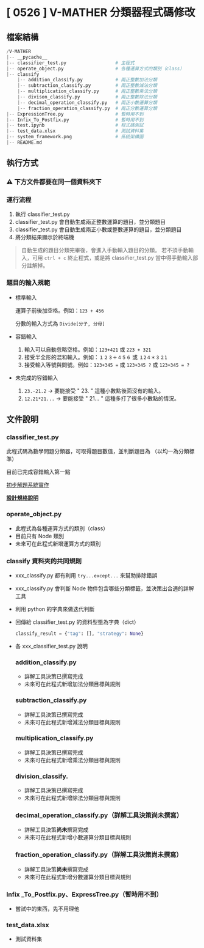 # [ 0526 ] V-MATHER 分類器程式碼修改 

## 檔案結構

```python
/V-MATHER
|-- __pycache__
|-- classifier_test.py                  # 主程式
|-- operate_object.py                   # 各種運算方式的類別（class）
|-- classify
    |-- addition_classify.py            # 兩正整數加法分類
    |-- subtraction_classify.py         # 兩正整數減法分類
    |-- multiplication_classify.py      # 兩正整數乘法分類
    |-- divison_classify.py             # 兩正整數除法分類
    |-- decimal_operation_classify.py   # 兩正小數運算分類
    |-- fraction_operation_classify.py  # 兩正分數運算分類
|-- ExpressionTree.py                   # 暫時用不到
|-- Infix_To_Postfix.py                 # 暫時用不到
|-- test.ipynb                          # 程式碼測試
|-- test_data.xlsx                      # 測試資料集
|-- system_framework.png                # 系統架構圖
|-- README.md
```

## 執行方式

### ⚠️ 下方文件都要在同一個資料夾下

### 運行流程

1. 執行 classifier_test.py
2. classifier_test.py 會自動生成兩正整數運算的題目，並分類題目
3. classifier_test.py 會自動生成兩正小數或整數運算的題目，並分類題目
4. 將分類結果顯示於終端機

> 自動生成的題目分類完畢後，會進入手動輸入題目的分類。
若不須手動輸入，可用 `ctrl + c` 終止程式，或是將 classifier_test.py 當中得手動輸入部分註解掉。
> 

### 題目的輸入規範

- 標準輸入
    
    運算子前後加空格。例如：`123 + 456`
    
    分數的輸入方式為 `Divide[分子, 分母]`
    
- 容錯輸入
    1. 輸入可以自動忽略空格。例如：`123+421` 或 `223 + 321`
    2. 接受半全形的混和輸入。例如：`１２３＋４５６` 或 `１2４＊３２1`
    3. 接受輸入等號與問號。例如：`123+345 =` 或 `123+345 ?` 或 `123+345 = ?`
- 未完成的容錯輸入
    1. `23.-21.2` -> 要能接受 " 23. " 這種小數點後面沒有的輸入。
    2. `12.21*21...` -> 要能接受 " 21... " 這種多打了很多小數點的情況。

## 文件說明

### classifier_test.py

此程式碼為數學問題分類器，可取得題目數值，並判斷題目為 （以均一為分類標準）

目前已完成容錯輸入第一點

[初步解題系統實作](https://www.notion.so/d223efd1e1a147539717ebe78733c0c4)

[**設計規格說明**](https://www.notion.so/e0a8d6ae9cb045efac440a6e36bd89d6)

### operate_object.py

- 此程式為各種運算方式的類別（class）
- 目前只有 Node 類別
- 未來可在此程式新增運算方式的類別

### classify 資料夾的共同規則

- xxx_classify.py 都有利用 `try...except...` 來幫助排除錯誤
- xxx_classify.py 會判斷 Node 物件包含哪些分類標籤，並決策出合適的詳解工具
- 利用 python 的字典來做迭代判斷
- 回傳給 classifier_test.py 的資料型態為字典（dict）
    
    ```python
    classify_result = {"tag": [], "strategy": None}
    ```
    
- 各 xxx_classifier_test.py 說明
    
    ### addition_classify.py
    
    - 詳解工具決策已撰寫完成
    - 未來可在此程式新增加法分類目標與規則
    
    ### subtraction_classify.py
    
    - 詳解工具決策已撰寫完成
    - 未來可在此程式新增減法分類目標與規則
    
    ### multiplication_classify.py
    
    - 詳解工具決策已撰寫完成
    - 未來可在此程式新增乘法分類目標與規則
    
    ### division_classify.
    
    - 詳解工具決策已撰寫完成
    - 未來可在此程式新增除法分類目標與規則
    
    ### decimal_operation_classify.py（詳解工具決策**尚未**撰寫）
    
    - 詳解工具決策**尚未**撰寫完成
    - 未來可在此程式新增小數運算分類目標與規則
    
    ### fraction_operation_classify.py（詳解工具決策**尚未**撰寫）
    
    - 詳解工具決策**尚未**撰寫完成
    - 未來可在此程式新增分數運算分類目標與規則

### Infix _To_Postfix.py、ExpressTree.py（暫時用不到）

- 嘗試中的東西，先不用理他

### test_data.xlsx

- 測試資料集